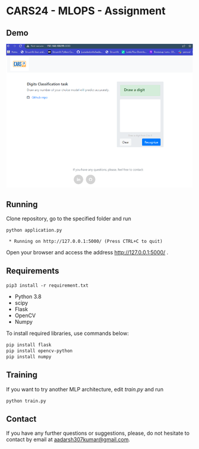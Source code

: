 # CARS24 - MLOPS - Assignment


## Demo

![Demo screenshot](/static/imgs/demo.png?raw=true "Demo")


## Running
Clone repository, go to the specified folder and run
```
python application.py
```
```
 * Running on http://127.0.0.1:5000/ (Press CTRL+C to quit)
```
Open your browser and access the address http://127.0.0.1:5000/ .


## Requirements
```
pip3 install -r requirement.txt
```
  * Python 3.8
  * scipy
  * Flask
  * OpenCV
  * Numpy


To install required libraries, use commands below:
```
pip install flask
pip install opencv-python
pip install numpy

```


## Training
If you want to try another MLP architecture, edit *train.py* and run
```
python train.py
```


## Contact
If you have any further questions or suggestions, please, do not hesitate to contact by email at aadarsh307kumar@gmail.com.

